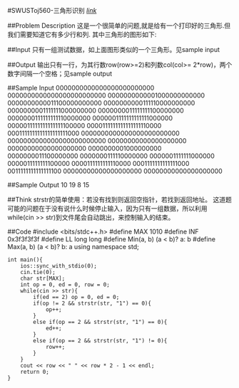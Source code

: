 #SWUSToj560-三角形识别  [_link_](http://acm.swust.edu.cn/problem/0560/)

##Problem Description
这是一个很简单的问题,就是给有一个打印好的三角形.但我们需要知道它有多少行和列. 
其中三角形的图形如下: 

##Input
只有一组测试数据，如上面图形类似的一个三角形。见sample input

##Output
输出只有一行，为其行数row(row>=2)和列数col(col>= 2*row)，两个数字间隔一个空格；见sample output

##Sample Input
	0000000000000000000000000
	0000000000000000000000000
	0000000000001000000000000
	0000000000011100000000000
	0000000000111110000000000
	0000000001111111000000000
	0000000011111111100000000
	0000000111111111110000000
	0000001111111111111000000
	0000011111111111111100000
	0000111111111111111110000
	0001111111111111111111000
	0000000000000000000000000
	0000000000000000000000000
	00000000000000000000
	00000000000000000000
	0000000001000000000
	0000000011100000000
	0000000111110000000
	0000001111111000000
	0000011111111100000
	0000111111111110000
	0001111111111111000
	0011111111111111100
	00000000000000000000
	00000000000000000000

##Sample Output
	10 19
	8 15

##Think
strstr的简单使用：若没有找到则返回空指针，若找到返回地址。
这道题可能的问题在于没有说什么时候停止输入，因为只有一组数据，所以利用while(cin >> str)到文件尾会自动跳出，来控制输入的结束。

##Code
    #include <bits/stdc++.h>
    #define MAX 1010
    #define INF 0x3f3f3f3f
    #define LL long long
    #define Min(a, b) (a < b)? a: b
    #define Max(a, b) (a < b)? b: a
    using namespace std;

    int main(){
        ios::sync_with_stdio(0);
        cin.tie(0);
        char str[MAX];
        int op = 0, ed = 0, row = 0;
        while(cin >> str){
            if(ed == 2) op = 0, ed = 0;
            if(op != 2 && strstr(str, "1") == 0){
                op++;
            }
            else if(op == 2 && strstr(str, "1") == 0){
                ed++;
            }
            else if(op == 2 && strstr(str, "1") != 0){
                row++;
            }
        }
        cout << row << " " << row * 2 - 1 << endl;
        return 0;
    }

